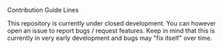 Contribution Guide Lines

This repository is currently under closed development.
You can however open an issue to report bugs / request features.
Keep in mind that this is currently in very early development and bugs may "fix itself" over time.
